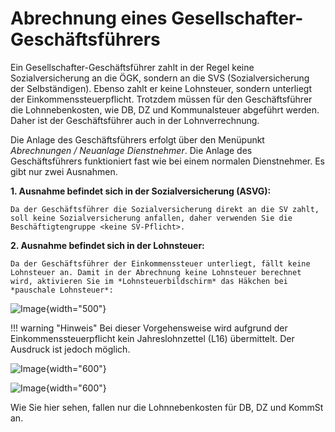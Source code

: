 # Abrechnung eines Gesellschafter-Geschäftsführers 

Ein Gesellschafter-Geschäftsführer zahlt in der Regel keine Sozialversicherung an die ÖGK, sondern an die SVS (Sozialversicherung der Selbständigen). Ebenso zahlt er keine Lohnsteuer, sondern unterliegt der Einkommenssteuerpflicht. Trotzdem müssen für den Geschäftsführer die Lohnnebenkosten, wie DB, DZ und Kommunalsteuer abgeführt werden. Daher ist der Geschäftsführer auch in der Lohnverrechnung.

Die Anlage des Geschäftsführers erfolgt über den Menüpunkt *Abrechnungen / Neuanlage Dienstnehmer*. Die Anlage des Geschäftsführers funktioniert fast wie bei einem normalen Dienstnehmer. Es gibt nur zwei Ausnahmen.

**1. Ausnahme befindet sich in der Sozialversicherung (ASVG):**

    Da der Geschäftsführer die Sozialversicherung direkt an die SV zahlt, soll keine Sozialversicherung anfallen, daher verwenden Sie die Beschäftigtengruppe <keine SV-Pflicht>.

**2. Ausnahme befindet sich in der Lohnsteuer:**

    Da der Geschäftsführer der Einkommenssteuer unterliegt, fällt keine Lohnsteuer an. Damit in der Abrechnung keine Lohnsteuer berechnet wird, aktivieren Sie im *Lohnsteuerbildschirm* das Häkchen bei *pauschale Lohnsteuer*:

![Image](<img/image587.png>){width="500"}

!!! warning "Hinweis"
    Bei dieser Vorgehensweise wird aufgrund der Einkommenssteuerpflicht kein Jahreslohnzettel (L16) übermittelt. Der Ausdruck ist jedoch möglich.

![Image](<img/image588.png>){width="600"}

![Image](<img/image589.png>){width="600"}

Wie Sie hier sehen, fallen nur die Lohnnebenkosten für DB, DZ und KommSt an.